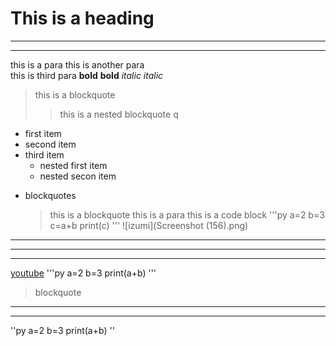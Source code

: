 # This is a heading

-----

-----

this is a para
this is another para  
this is third para
**bold**
__bold__
*italic*
_italic_

> this is a blockquote
>> this is a nested blockquote
q
- first item
- second item
- third item
	- nested first item
	- nested secon item
* blockquotes
	> this is a blockquote
	this is a para
this is a code block
'''py
a=2
b=3
c=a+b
print(c)
'''
![izumi](Screenshot (156).png)
***
___
---
[youtube](https://www.youtube.com/)
'''py
a=2
b=3
print(a+b)
'''

> blockquote

***

---

''py
a=2
b=3
print(a+b)
''
